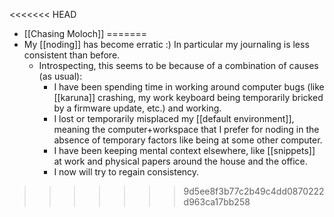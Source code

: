 <<<<<<< HEAD
- [[Chasing Moloch]]
=======
- My [[noding]] has become erratic :) In particular my journaling is less consistent than before.
  - Introspecting, this seems to be because of a combination of causes (as usual):
    - I have been spending time in working around computer bugs (like [[karuna]] crashing, my work keyboard being temporarily bricked by a firmware update, etc.) and working.
    - I lost or temporarily misplaced my [[default environment]], meaning the computer+workspace that I prefer for noding in the absence of temporary factors like being at some other computer.
    - I have been keeping mental context elsewhere, like [[snippets]] at work and physical papers around the house and the office.
    - I now will try to regain consistency.

>>>>>>> 9d5ee8f3b77c2b49c4dd0870222d963ca17bb258
